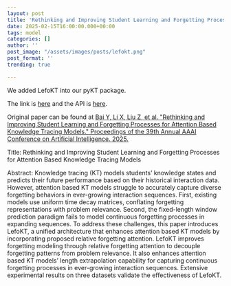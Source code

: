 ```yaml
---
layout: post
title: 'Rethinking and Improving Student Learning and Forgetting Processes for Attention Based Knowledge Tracing Models'
date: 2025-02-15T16:00:00.000+00:00
tags: model
categories: []
author: ''
post_image: "/assets/images/posts/lefokt.png"
post_format: ''
trending: true

---
```

We added LefoKT into our pyKT package.

The link is [here](https://pykt-toolkit.readthedocs.io/en/latest/models.html#lefokt) and the API is [here](https://pykt-toolkit.readthedocs.io/en/latest/pykt.models.html#module-pykt.models.lefokt).

Original paper can be found at [Bai Y, Li X, Liu Z, et al. "Rethinking and Improving Student Learning and Forgetting Processes for Attention Based Knowledge Tracing Models." Proceedings of the 39th Annual AAAI Conference on Artificial Intelligence. 2025.
](https://aaai.org/conference/aaai/aaai-25/)

Title: Rethinking and Improving Student Learning and Forgetting Processes for Attention Based Knowledge Tracing Models

Abstract: Knowledge tracing (KT) models students’ knowledge states and predicts their future performance based on their historical interaction data. However, attention based KT models
struggle to accurately capture diverse forgetting behaviors in ever-growing interaction sequences. First, existing models use uniform time decay matrices, conflating forgetting representations with problem relevance. Second, the fixed-length window prediction paradigm fails to model continuous forgetting processes in expanding sequences. To address these
challenges, this paper introduces LefoKT, a unified architecture that enhances attention based KT models by incorporating proposed relative forgetting attention. LefoKT improves
forgetting modeling through relative forgetting attention to decouple forgetting patterns from problem relevance. It also enhances attention based KT models’ length extrapolation capability for capturing continuous forgetting processes in ever-growing interaction sequences. Extensive experimental results on three datasets validate the effectiveness of LefoKT.
